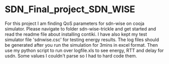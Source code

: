 # SDN_Final_project_SDN_WISE
For this project I am finding QoS parameters for sdn-wise on cooja simulator. Please navigate to folder sdn-wise-trickle and get started and read the readme file about installing contiki.
I have also kept my test simulator file 'sdnwise.csc' for testing energy results. The log files should be generated after you run the simulation for 3mins in excel format. Then 
use my python script to run over logfile.xls to see energy, RTT and delay for usdn. Some values I couldn't parse so I had to hard code them.

